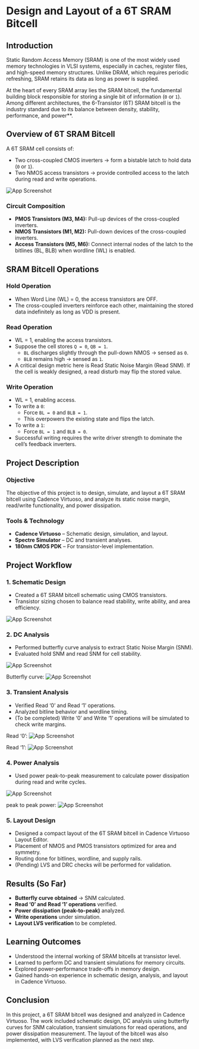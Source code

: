 
# **Design and Layout of a 6T SRAM Bitcell**

## **Introduction**

Static Random Access Memory (SRAM) is one of the most widely used memory technologies in VLSI systems, especially in caches, register files, and high-speed memory structures. Unlike DRAM, which requires periodic refreshing, SRAM retains its data as long as power is supplied.  

At the heart of every SRAM array lies the SRAM bitcell, the fundamental building block responsible for storing a single bit of information (`0` or `1`). Among different architectures, the 6-Transistor (6T) SRAM bitcell is the industry standard due to its balance between density, stability, performance, and power**.


## **Overview of 6T SRAM Bitcell**

A 6T SRAM cell consists of:
- Two cross-coupled CMOS inverters → form a bistable latch to hold data (`0` or `1`).
- Two NMOS access transistors → provide controlled access to the latch during read and write operations.

![App Screenshot](https://github.com/itsharshschoice/Design-and-Layout-of-a-6T-SRAM-Bitcell/blob/main/Screenshots/6T-SRAM-Bitcell.png?raw=true)

### **Circuit Composition**
- **PMOS Transistors (M3, M4):** Pull-up devices of the cross-coupled inverters.  
- **NMOS Transistors (M1, M2):** Pull-down devices of the cross-coupled inverters.  
- **Access Transistors (M5, M6):** Connect internal nodes of the latch to the bitlines (BL, BLB) when wordline (WL) is enabled.  


## **SRAM Bitcell Operations**

### **Hold Operation**
- When Word Line (WL) = 0, the access transistors are OFF.  
- The cross-coupled inverters reinforce each other, maintaining the stored data indefinitely as long as VDD is present.  

### **Read Operation**
- WL = 1, enabling the access transistors.  
- Suppose the cell stores `Q = 0`, `QB = 1`.  
  - `BL` discharges slightly through the pull-down NMOS → sensed as `0`.  
  - `BLB` remains high → sensed as `1`.  
- A critical design metric here is Read Static Noise Margin (Read SNM). If the cell is weakly designed, a read disturb may flip the stored value.  

### **Write Operation**
- WL = 1, enabling access.  
- To write a `0`:  
  - Force `BL = 0` and `BLB = 1`.  
  - This overpowers the existing state and flips the latch.  
- To write a `1`:  
  - Force `BL = 1` and `BLB = 0`.  
- Successful writing requires the write driver strength to dominate the cell’s feedback inverters.  

## **Project Description**

### **Objective**
The objective of this project is to design, simulate, and layout a 6T SRAM bitcell using Cadence Virtuoso, and analyze its static noise margin, read/write functionality, and power dissipation.

### **Tools & Technology**
- **Cadence Virtuoso** – Schematic design, simulation, and layout.  
- **Spectre Simulator** – DC and transient analyses.  
- **180nm CMOS PDK** – For transistor-level implementation.  

## **Project Workflow**

### 1. Schematic Design
- Created a 6T SRAM bitcell schematic using CMOS transistors.  
- Transistor sizing chosen to balance read stability, write ability, and area efficiency. 

![App Screenshot](https://github.com/itsharshschoice/Design-and-Layout-of-a-6T-SRAM-Bitcell/blob/main/Screenshots/Schematic.png?raw=true)

### 2. DC Analysis
- Performed butterfly curve analysis to extract Static Noise Margin (SNM).  
- Evaluated hold SNM and read SNM for cell stability.  

![App Screenshot](https://github.com/itsharshschoice/Design-and-Layout-of-a-6T-SRAM-Bitcell/blob/main/Screenshots/DC%20analysis(1).png?raw=true)

Butterfly curve:
![App Screenshot](https://github.com/itsharshschoice/Design-and-Layout-of-a-6T-SRAM-Bitcell/blob/main/Screenshots/DC%20analysis(2).png?raw=true)

### 3. Transient Analysis
- Verified Read ‘0’ and Read ‘1’ operations.  
- Analyzed bitline behavior and wordline timing.  
- (To be completed) Write ‘0’ and Write ‘1’ operations will be simulated to check write margins.  

Read ‘0’:
![App Screenshot](https://github.com/itsharshschoice/Design-and-Layout-of-a-6T-SRAM-Bitcell/blob/main/Screenshots/Read%200.png?raw=true)

Read ‘1’:
![App Screenshot](https://github.com/itsharshschoice/Design-and-Layout-of-a-6T-SRAM-Bitcell/blob/main/Screenshots/Read%201.png?raw=true)

### 4. Power Analysis
- Used power peak-to-peak measurement to calculate power dissipation during read and write cycles.   

![App Screenshot](https://github.com/itsharshschoice/Design-and-Layout-of-a-6T-SRAM-Bitcell/blob/main/Screenshots/Power.png?raw=true)

peak to peak power:
![App Screenshot](https://github.com/itsharshschoice/Design-and-Layout-of-a-6T-SRAM-Bitcell/blob/main/Screenshots/Power%20(peak%20to%20peak).png?raw=true)

### 5. Layout Design
- Designed a compact layout of the 6T SRAM bitcell in Cadence Virtuoso Layout Editor.  
- Placement of NMOS and PMOS transistors optimized for area and symmetry.  
- Routing done for bitlines, wordline, and supply rails.  
- (Pending) LVS and DRC checks will be performed for validation.

## **Results (So Far)**
- **Butterfly curve obtained** → SNM calculated.  
- **Read ‘0’ and Read ‘1’ operations** verified.  
- **Power dissipation (peak-to-peak)** analyzed.  
- **Write operations** under simulation.  
- **Layout LVS verification** to be completed.  

## **Learning Outcomes**
- Understood the internal working of SRAM bitcells at transistor level.  
- Learned to perform DC and transient simulations for memory circuits.  
- Explored power-performance trade-offs in memory design.  
- Gained hands-on experience in schematic design, analysis, and layout in Cadence Virtuoso.

## **Conclusion**

In this project, a 6T SRAM bitcell was designed and analyzed in Cadence Virtuoso. The work included schematic design, DC analysis using butterfly curves for SNM calculation, transient simulations for read operations, and power dissipation measurement. The layout of the bitcell was also implemented, with LVS verification planned as the next step.



